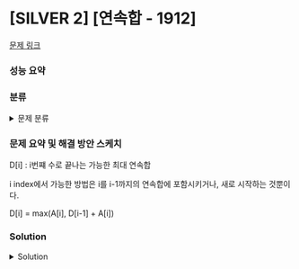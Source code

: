 # [SILVER 2] [연속합 - 1912]

[문제 링크](https://www.acmicpc.net/problem/1912) 

### 성능 요약

### 분류

<details><summary>문제 분류</summary> 

[다이내믹 프로그래밍]

</details>

### 문제 요약 및 해결 방안 스케치

D[i] : i번쨰 수로 끝나는 가능한 최대 연속합

i index에서 가능한 방법은 i를 i-1까지의 연속합에 포함시키거나, 새로 시작하는 것뿐이다. 

D[i] = max(A[i], D[i-1] + A[i])

### Solution

<details><summary>Solution</summary> 

[Source Code]

</details>
